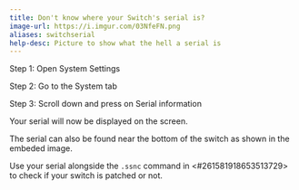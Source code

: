```yaml
---
title: Don't know where your Switch's serial is?
image-url: https://i.imgur.com/03NfeFN.png
aliases: switchserial
help-desc: Picture to show what the hell a serial is
---
```


Step 1: Open System Settings

Step 2: Go to the System tab

Step 3: Scroll down and press on Serial information

Your serial will now be displayed on the screen.

The serial can also be found near the bottom of the switch as shown in the embeded image.

Use your serial alongside the `.ssnc` command in <#261581918653513729> to check if your switch is patched or not.
